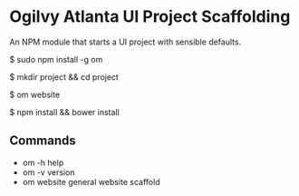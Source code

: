 # Ogilvy Atlanta UI Project Scaffolding 

An NPM module that starts a UI project with sensible defaults. 

  $ sudo npm install -g om
  
  $ mkdir project && cd project
  
  $ om website
  
  $ npm install && bower install  

## Commands

- om -h         	help
- om -v 			version
- om website    	general website scaffold
